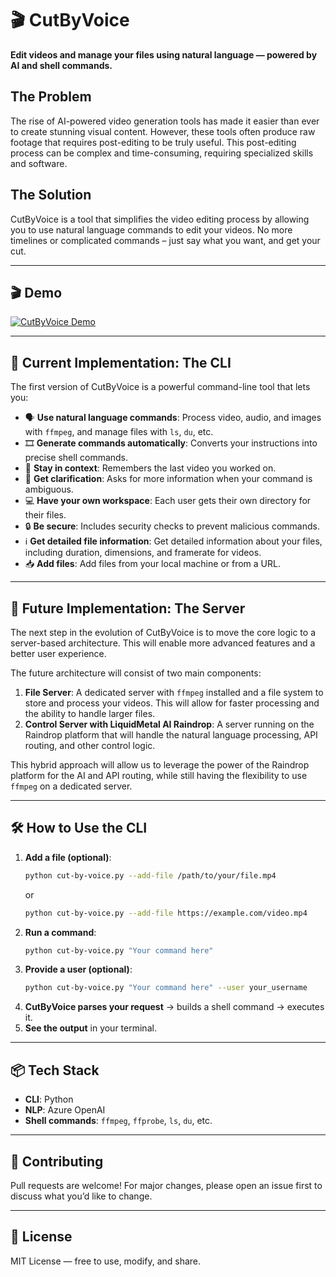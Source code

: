 # 🎬 CutByVoice

**Edit videos and manage your files using natural language — powered by AI and shell commands.**

## The Problem

The rise of AI-powered video generation tools has made it easier than ever to create stunning visual content. However, these tools often produce raw footage that requires post-editing to be truly useful. This post-editing process can be complex and time-consuming, requiring specialized skills and software.

## The Solution

CutByVoice is a tool that simplifies the video editing process by allowing you to use natural language commands to edit your videos. No more timelines or complicated commands – just say what you want, and get your cut.

---

## 🎬 Demo

[![CutByVoice Demo](https://img.youtube.com/vi/N4bfD_4he0A/0.jpg)](https://www.youtube.com/watch?v=N4bfD_4he0A)

---

## 🚀 Current Implementation: The CLI

The first version of CutByVoice is a powerful command-line tool that lets you:

- 🗣️ **Use natural language commands**: Process video, audio, and images with `ffmpeg`, and manage files with `ls`, `du`, etc.
- 🎞️ **Generate commands automatically**: Converts your instructions into precise shell commands.
- 🧠 **Stay in context**: Remembers the last video you worked on.
- 🤔 **Get clarification**: Asks for more information when your command is ambiguous.
- 💻 **Have your own workspace**: Each user gets their own directory for their files.
- 🔒 **Be secure**: Includes security checks to prevent malicious commands.
- ℹ️ **Get detailed file information**: Get detailed information about your files, including duration, dimensions, and framerate for videos.
- 📥 **Add files**: Add files from your local machine or from a URL.

---

## 🔮 Future Implementation: The Server

The next step in the evolution of CutByVoice is to move the core logic to a server-based architecture. This will enable more advanced features and a better user experience.

The future architecture will consist of two main components:

1.  **File Server**: A dedicated server with `ffmpeg` installed and a file system to store and process your videos. This will allow for faster processing and the ability to handle larger files.
2.  **Control Server with LiquidMetal AI Raindrop**: A server running on the Raindrop platform that will handle the natural language processing, API routing, and other control logic.

This hybrid approach will allow us to leverage the power of the Raindrop platform for the AI and API routing, while still having the flexibility to use `ffmpeg` on a dedicated server.

---

## 🛠️ How to Use the CLI

1.  **Add a file (optional)**:
    ```bash
    python cut-by-voice.py --add-file /path/to/your/file.mp4
    ```
    or
    ```bash
    python cut-by-voice.py --add-file https://example.com/video.mp4
    ```
2.  **Run a command**:
    ```bash
    python cut-by-voice.py "Your command here"
    ```
3.  **Provide a user (optional)**:
    ```bash
    python cut-by-voice.py "Your command here" --user your_username
    ```
4.  **CutByVoice parses your request** → builds a shell command → executes it.
5.  **See the output** in your terminal.

---

## 📦 Tech Stack

- **CLI**: Python
- **NLP**: Azure OpenAI
- **Shell commands**: `ffmpeg`, `ffprobe`, `ls`, `du`, etc.

---

## 🤝 Contributing

Pull requests are welcome! For major changes, please open an issue first to discuss what you’d like to change.

---

## 📜 License

MIT License — free to use, modify, and share.
